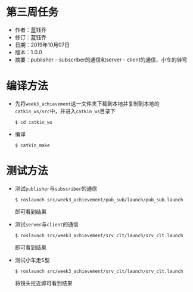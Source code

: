 # 第三周任务

- 作者：蓝钰乔
- 修订：蓝钰乔
- 日期：2019年10月07日
- 版本：1.0.0
- 摘要：publisher - subscriber的通信和server - client的通信、小车的转弯



# 编译方法

- 先将`week3_achievement`这一文件夹下载到本地并复制到本地的`catkin_ws/src`中，并进入`catkin_ws`目录下

  ```shell
  $ cd catkin_ws
  ```

- 编译

  ```shell
  $ catkin_make
  ```



# 测试方法

- 测试`publisher`与`subscriber`的通信

  ```shell
  $ roslaunch src/week3_achievement/pub_sub/launch/pub_sub.launch
  ```

  即可看到结果

- 测试`server`与`client`的通信

  ```shell
  $ roslaunch src/week3_achievement/srv_clt/launch/srv_clt.launch
  ```

  即可看到结果

- 测试小车走S型

  ```shell
  $ roslaunch src/week3_achievement/srv_clt/launch/srv_clt.launch
  ```

  将镜头拉近即可看到结果

  

